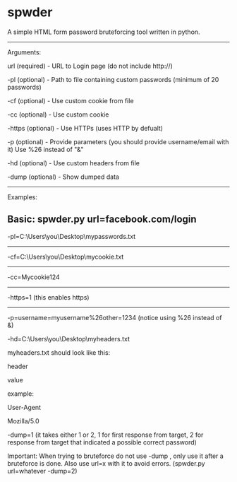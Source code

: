 # spwder
A simple HTML form password bruteforcing tool written in python.
 
------------------------------------------------------------ 
Arguments:
 
url (required)   -   URL to Login page (do not include http://) 
 
-pl (optional)   -   Path to file containing custom passwords (minimum of 20 passwords)
 
-cf (optional)   -   Use custom cookie from file
 
-cc (optional)   -   Use custom cookie  
 
-https (optional) -  Use HTTPs (uses HTTP by defualt)
 
-p (optional)    -   Provide parameters (you should provide username/email with it) Use %26 instead of "&"
 
-hd (optional)   -   Use custom headers from file 
 
-dump (optional) -   Show dumped data 
 
 
------------------------------------------------------------ 
Examples:
 
Basic: spwder.py url=facebook.com/login 
------
-pl=C:\Users\you\Desktop\mypasswords.txt 
*********
-cf=C:\Users\you\Desktop\mycookie.txt
*********
-cc=Mycookie124
*********
-https=1    (this enables https)
*********
-p=username=myusername%26other=1234   (notice using %26 instead of &)

-hd=C:\Users\you\Desktop\myheaders.txt 

myheaders.txt should look like this:

header

value 

example: 

User-Agent

Mozilla/5.0 
 
 
 
 
-dump=1    (it takes either 1 or 2, 1 for first response from target, 2 for response from target that indicated a possible correct password) 
 
Important: When trying to bruteforce do not use -dump , only use it after a bruteforce is done. Also use url=x with it to avoid errors. (spwder.py url=whatever -dump=2) 
